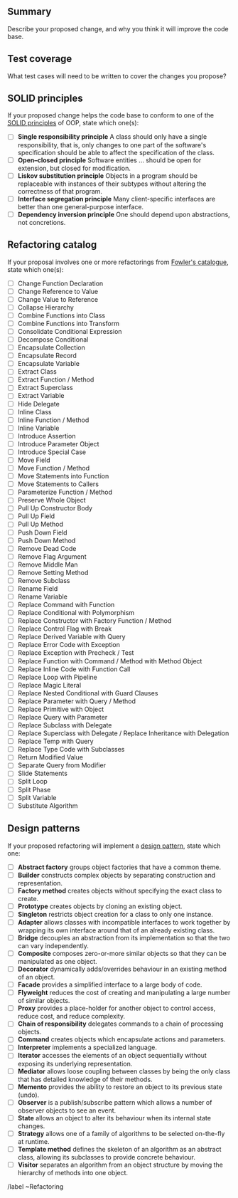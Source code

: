## Summary

Describe your proposed change, and why you think it will improve the code base.

## Test coverage

What test cases will need to be written to cover the changes you propose?

## SOLID principles

If your proposed change helps the code base to conform to one of the [SOLID principles](https://en.wikipedia.org/wiki/SOLID) of OOP, state which one(s):

- [ ] **Single responsibility principle** A class should only have a single responsibility, that is, only changes to one part of the software's specification should be able to affect the specification of the class.
- [ ] **Open–closed principle** Software entities ... should be open for extension, but closed for modification.
- [ ] **Liskov substitution principle** Objects in a program should be replaceable with instances of their subtypes without altering the correctness of that program.
- [ ] **Interface segregation principle** Many client-specific interfaces are better than one general-purpose interface.
- [ ] **Dependency inversion principle** One should depend upon abstractions, not concretions.

## Refactoring catalog

If your proposal involves one or more refactorings from [Fowler's catalogue](https://refactoring.com/catalog/), state which one(s):

- [ ] Change Function Declaration
- [ ] Change Reference to Value
- [ ] Change Value to Reference
- [ ] Collapse Hierarchy
- [ ] Combine Functions into Class
- [ ] Combine Functions into Transform
- [ ] Consolidate Conditional Expression
- [ ] Decompose Conditional
- [ ] Encapsulate Collection
- [ ] Encapsulate Record
- [ ] Encapsulate Variable
- [ ] Extract Class
- [ ] Extract Function / Method
- [ ] Extract Superclass
- [ ] Extract Variable
- [ ] Hide Delegate
- [ ] Inline Class
- [ ] Inline Function / Method
- [ ] Inline Variable
- [ ] Introduce Assertion
- [ ] Introduce Parameter Object
- [ ] Introduce Special Case
- [ ] Move Field
- [ ] Move Function / Method
- [ ] Move Statements into Function
- [ ] Move Statements to Callers
- [ ] Parameterize Function / Method
- [ ] Preserve Whole Object
- [ ] Pull Up Constructor Body
- [ ] Pull Up Field
- [ ] Pull Up Method
- [ ] Push Down Field
- [ ] Push Down Method
- [ ] Remove Dead Code
- [ ] Remove Flag Argument
- [ ] Remove Middle Man
- [ ] Remove Setting Method
- [ ] Remove Subclass
- [ ] Rename Field
- [ ] Rename Variable
- [ ] Replace Command with Function
- [ ] Replace Conditional with Polymorphism
- [ ] Replace Constructor with Factory Function / Method
- [ ] Replace Control Flag with Break
- [ ] Replace Derived Variable with Query
- [ ] Replace Error Code with Exception
- [ ] Replace Exception with Precheck / Test
- [ ] Replace Function with Command / Method with Method Object
- [ ] Replace Inline Code with Function Call
- [ ] Replace Loop with Pipeline
- [ ] Replace Magic Literal
- [ ] Replace Nested Conditional with Guard Clauses
- [ ] Replace Parameter with Query / Method
- [ ] Replace Primitive with Object
- [ ] Replace Query with Parameter
- [ ] Replace Subclass with Delegate
- [ ] Replace Superclass with Delegate / Replace Inheritance with Delegation
- [ ] Replace Temp with Query
- [ ] Replace Type Code with Subclasses
- [ ] Return Modified Value
- [ ] Separate Query from Modifier
- [ ] Slide Statements
- [ ] Split Loop
- [ ] Split Phase
- [ ] Split Variable
- [ ] Substitute Algorithm

## Design patterns

If your proposed refactoring will implement a [design pattern](https://en.wikipedia.org/wiki/Design_Patterns), state which one:

- [ ] **Abstract factory** groups object factories that have a common theme.
- [ ] **Builder** constructs complex objects by separating construction and representation.
- [ ] **Factory method** creates objects without specifying the exact class to create.
- [ ] **Prototype** creates objects by cloning an existing object.
- [ ] **Singleton** restricts object creation for a class to only one instance.
- [ ] **Adapter** allows classes with incompatible interfaces to work together by wrapping its own interface around that of an already existing class.
- [ ] **Bridge** decouples an abstraction from its implementation so that the two can vary independently.
- [ ] **Composite** composes zero-or-more similar objects so that they can be manipulated as one object.
- [ ] **Decorator** dynamically adds/overrides behaviour in an existing method of an object.
- [ ] **Facade** provides a simplified interface to a large body of code.
- [ ] **Flyweight** reduces the cost of creating and manipulating a large number of similar objects.
- [ ] **Proxy** provides a place-holder for another object to control access, reduce cost, and reduce complexity.
- [ ] **Chain of responsibility** delegates commands to a chain of processing objects.
- [ ] **Command** creates objects which encapsulate actions and parameters.
- [ ] **Interpreter** implements a specialized language.
- [ ] **Iterator** accesses the elements of an object sequentially without exposing its underlying representation.
- [ ] **Mediator** allows loose coupling between classes by being the only class that has detailed knowledge of their methods.
- [ ] **Memento** provides the ability to restore an object to its previous state (undo).
- [ ] **Observer** is a publish/subscribe pattern which allows a number of observer objects to see an event.
- [ ] **State** allows an object to alter its behaviour when its internal state changes.
- [ ] **Strategy** allows one of a family of algorithms to be selected on-the-fly at runtime.
- [ ] **Template method** defines the skeleton of an algorithm as an abstract class, allowing its subclasses to provide concrete behaviour.
- [ ] **Visitor** separates an algorithm from an object structure by moving the hierarchy of methods into one object.

/label ~Refactoring
